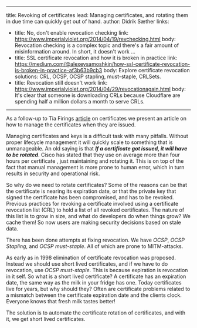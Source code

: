 
---
title: Revoking of certificates
lead: Managing certificates, and rotating them in due time can quickly get out of hand.
author: Didrik Sæther
links:
  - title: No, don't enable revocation checking
    link: https://www.imperialviolet.org/2014/04/19/revchecking.html
    body: Revocation checking is a complex topic and there's a fair amount of misinformation around. In short, it doesn't work ...
  - title: SSL certificate revocation and how it is broken in practice
    link: https://medium.com/@alexeysamoshkin/how-ssl-certificate-revocation-is-broken-in-practice-af3b63b9cb3
    body: Explore certificate revocation solutions: CRL, OCSP, OCSP stapling, must-staple, CRLSets.
  - title: Revocation still doesn't work
    link: https://www.imperialviolet.org/2014/04/29/revocationagain.html
    body: It's clear that someone is downloading CRLs because Cloudflare are spending half a million dollars a month to serve CRLs.

---
As a follow-up to Tia Firings [article](https://security.christmas/2018/2) on certificates we present an article on how to manage the certificates when they are issued.

Managing certificates and keys is a difficult task with many pitfalls. Without proper lifecycle management it will quickly scale to something that is unmanageable. An old saying is that **_If a certificate got issued, it will have to be rotated_**. Cisco has stated that they use on average more than four hours per certificate , just maintaining and rotating it. This is on top of the fact that manual management is more prone to human error, which in turn results in security and operational risk.

So why do we need to rotate certificates? Some of the reasons can be that the certificate is nearing its expiration date, or that the private key that signed the certificate has been compromised, and has to be revoked.
Previous practices for revoking a certificate involved using a certificate revocation list (CRL) to hold a list of all revoked certificates. The nature of this list is to grow in size, and what do developers do when things grow? We cache them! So now users are making security decisions based on stale data.

There has been done attempts at fixing revocation. We have _OCSP_, _OCSP Stapling_, and _OCSP must-staple_. All of which are prone to MITM-attacks.

As early as in 1998 elimination of certificate revocation was proposed. Instead we should use short lived certificates, and if we have to do revocation, use _OCSP must-staple_. This is because expiration is revocation in it self. So what is a short lived certificate? A certificate has an expiration date, the same way as the milk in your fridge has one. Today certificates live for years, but why should they? Often are certificate problems related to a mismatch between the certificate expiration date and the clients clock. Everyone knows that fresh milk tastes better!


The solution is to automate the certificate rotation of certificates, and with it, we get short lived certificates.
